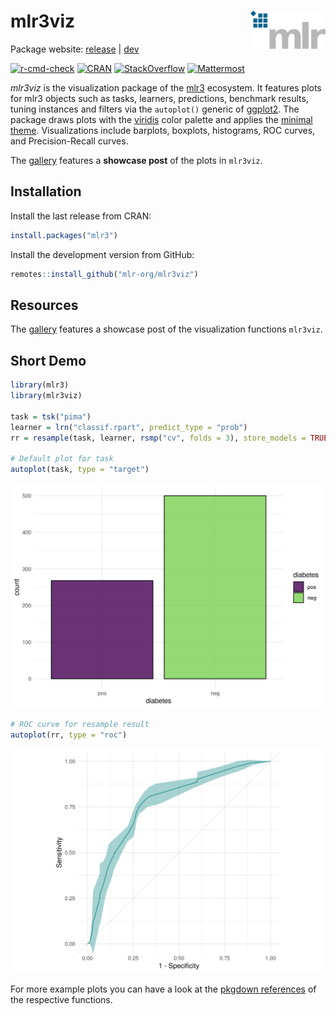 
# mlr3viz <img src="man/figures/logo.png" align="right" width = "120" />

Package website: [release](https://mlr3viz.mlr-org.com/) \|
[dev](https://mlr3viz.mlr-org.com/dev/)

<!-- badges: start -->

[![r-cmd-check](https://github.com/mlr-org/mlr3viz/actions/workflows/r-cmd-check.yml/badge.svg)](https://github.com/mlr-org/mlr3viz/actions/workflows/r-cmd-check.yml)
[![CRAN](https://www.r-pkg.org/badges/version/mlr3viz)](https://cran.r-project.org/package=mlr3viz)
[![StackOverflow](https://img.shields.io/badge/stackoverflow-mlr3-orange.svg)](https://stackoverflow.com/questions/tagged/mlr3)
[![Mattermost](https://img.shields.io/badge/chat-mattermost-orange.svg)](https://lmmisld-lmu-stats-slds.srv.mwn.de/mlr_invite/)
<!-- badges: end -->

*mlr3viz* is the visualization package of the
[mlr3](https://mlr-org.com/) ecosystem. It features plots for mlr3
objects such as tasks, learners, predictions, benchmark results, tuning
instances and filters via the `autoplot()` generic of
[ggplot2](https://ggplot2.tidyverse.org/). The package draws plots with
the [viridis](https://CRAN.R-project.org/package=viridisLite) color
palette and applies the [minimal
theme](https://ggplot2.tidyverse.org/reference/ggtheme.html).
Visualizations include barplots, boxplots, histograms, ROC curves, and
Precision-Recall curves.

The [gallery](https://mlr-org.com/gallery/technical/2022-12-22-mlr3viz/)
features a **showcase post** of the plots in `mlr3viz`.

## Installation

Install the last release from CRAN:

``` r
install.packages("mlr3")
```

Install the development version from GitHub:

``` r
remotes::install_github("mlr-org/mlr3viz")
```

## Resources

The [gallery](https://mlr-org.com/gallery/technical/2022-12-22-mlr3viz/)
features a showcase post of the visualization functions `mlr3viz`.

## Short Demo

``` r
library(mlr3)
library(mlr3viz)

task = tsk("pima")
learner = lrn("classif.rpart", predict_type = "prob")
rr = resample(task, learner, rsmp("cv", folds = 3), store_models = TRUE)

# Default plot for task
autoplot(task, type = "target")
```

![](man/figures/README-demo-1.png)<!-- -->

``` r
# ROC curve for resample result
autoplot(rr, type = "roc")
```

![](man/figures/README-demo-2.png)<!-- -->

For more example plots you can have a look at the [pkgdown
references](https://mlr3viz.mlr-org.com/reference/index.html) of the
respective functions.
